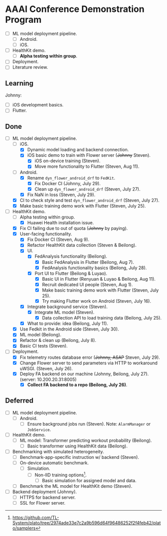 # AAAI Conference Demonstration Program

- [ ] ML model deployment pipeline.
    - [ ] Android.
    - [ ] iOS.
- [ ] HealthKit demo.
    - [ ] **Alpha testing within group**.
- [ ] Deployment.
- [ ] Literature review.

## Learning

Johnny:

- [ ] iOS development basics.
- [ ] Flutter.

## Done

- [ ] ML model deployment pipeline.
    - [ ] iOS.
        - [x] Dynamic model loading and backend connection.
        - [x] iOS basic demo to train with Flower server (~~Johnny~~ Steven).
            - [x] iOS on-device training (Steven).
            - [x] Move more functionality to Flutter (Steven, Aug 11).
    - [ ] Android.
        - [x] Rename `dyn_flower_android_drf` to `FedKit`.
            - [x] Fix Docker CI (Johnny, July 29).
            - [x] Clean up `dyn_flower_android_drf` (Steven, July 27).
        - [x] Fix NaN in loss (Steven, July 29).
    - [x] CI to check style and test `dyn_flower_android_drf` (Steven, July 27).
    - [x] Make basic training demo work with Flutter (Steven, July 25).
- [ ] HealthKit demo.
    - [ ] Alpha testing within group.
        - [x] Huawei Health installation issue.
    - [x] Fix CI failing due to out of quota (~~Johnny~~ by paying).
    - [x] User-facing functionality.
        - [x] Fix Docker CI (Steven, Aug 9).
        - [x] Refactor HealthKit data collection (Steven & Beilong).
        - [x] UI.
            - [x] FedAnalysis functionality (Beilong).
                - [x] Basic FedAnalysis in Flutter (Beilong, Aug 7).
                - [x] FedAnalysis functionality basics (Beilong, July 28).
            - [x] Port UI to Flutter (Beilong & Luyao).
                - [x] Basic UI in Flutter (Renyuan & Luyao & Beilong, Aug 11).
                - [x] Recruit dedicated UI people (Steven, Aug 1).
                - [x] Make basic training demo work with Flutter (Steven, July 25).
                - [x] Try making Flutter work on Android (Steven, July 16).
        - [x] Integrate background service (Steven).
            - [x] Integrate ML model (Steven).
                - [x] Data collection API to load training data
                    (Beilong, July 25).
        - [x] What to provide: idea (Beilong, July 11).
    - [x] Use Fedkit in the Android side (Steven, July 30).
    - [x] ML model (Beilong).
    - [x] Refactor & clean up (Beilong, July 8).
    - [x] Basic CI tests (Steven).
- [ ] Deployment.
    - [x] Fix telemetry routes database error (~~Johnny, ASAP~~ Steven, July 29).
    - [x] Change Flower server to send parameters via HTTP to workaround uWSGI.
        (Steven, July 26).
    - [x] Deploy FA backend on our machine (Johnny, Beilong, July 27).
        (server: 10.200.20.31:8005)
        - [x] **Collect FA backend to a repo (Beilong, July 26)**.

## Deferred

- [ ] ML model deployment pipeline.
    - [ ] Android.
        - [ ] Ensure background jobs run (Steven).
            Note: `AlarmManager` or `JobService`.
- [ ] HealthKit demo.
    - [ ] ML model: Transformer predicting workout probability (Beilong).
        - [ ] Basic transformer using HealthKit data (Beilong).
- [ ] Benchmarking with simulated heterogeneity.
    - [ ] Benchmark-app-specific instruction w/ backend (Steven).
    - [ ] On-device automatic benchmark.
        - [ ] Simulation.
            - [ ] Non-IID training options[^1].
                - [ ] Basic simulation for assigned model and data.
    - [ ] Benchmark the ML model for HealthKit demo (Steven).
- [ ] Backend deployment (Johnny).
    - [ ] HTTPS for backend server.
    - [ ] SSL for Flower server.

[^1]: <https://github.com/TL-System/plato/tree/2974ade33e7c2a9b596d64f96486252f2f4feb42/plato/samplers>
